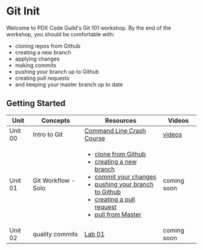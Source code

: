 # Git Init

Welcome to PDX Code Guild's Git 101 workshop. By the end of the workshop, you should be comfortable with:

- cloning repos from Github
- creating a new branch
- applying changes
- making commits
- pushing your branch up to Github
- creating pull requests
- and keeping your master branch up to date

## Getting Started

| Unit | Concepts | Resources | Videos |
| ---- | -------- | ---- | ------ |
| Unit 00 | Intro to Git | [Command Line Crash Course](https://learnrubythehardway.org/book/appendixa.html)  | [videos](https://www.youtube.com/playlist?list=PLCHnubFzFwjLDKwWQhH3BlGA9OasLKIFl) |
| Unit 01 | Git Workflow - Solo | <ul><li>[clone from Github](tutorials/clone.md)</li><li>[creating a new branch](tutorials/branch-new.md)</li><li>[commit your changes](tutorials/commit.md)</li><li>[pushing your branch to Github](tutorials/push.md)</li><li>[creating a pull request](tutorials/pull-request.md)</li><li>[pull from Master](tutorials/pull-from-master.md)</li></ul>  | coming soon |
| Unit 02 | quality commits | [Lab 01](labs/lab01.md) | coming soon |
